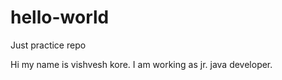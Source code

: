 # hello-world
Just practice repo

Hi my name is vishvesh kore. I am  working as jr. java developer.
